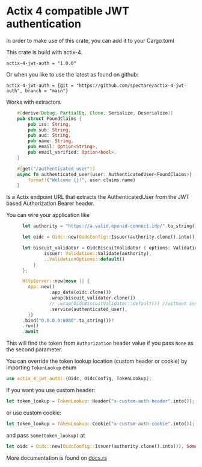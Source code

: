 # Actix 4 compatible JWT authentication

In order to make use of this crate, you can add it to your Cargo.toml

This crate is build with actix-4.

```
actix-4-jwt-auth = "1.0.0"
```

Or when you like to use the latest as found on github:

```
actix-4-jwt-auth = {git = "https://github.com/spectare/actix-4-jwt-auth", branch = "main"}
```

Works with extractors

```rust
    #[derive(Debug, PartialEq, Clone, Serialize, Deserialize)]
    pub struct FoundClaims {
        pub iss: String,
        pub sub: String,
        pub aud: String,
        pub name: String,
        pub email: Option<String>,
        pub email_verified: Option<bool>,
    }

    #[get("/authenticated_user")]
    async fn authenticated_user(user: AuthenticatedUser<FoundClaims>) -> String {
        format!("Welcome {}!", user.claims.name)
    }
```

Is a Actix endpoint URL that extracts the AuthenticatedUser from the JWT based Authorization Bearer header.

You can wire your application like

```rust
      let authority = "https://a.valid.openid-connect.idp/".to_string();

      let oidc = Oidc::new(OidcConfig::Issuer(authority.clone().into()), None).await.unwrap();

      let biscuit_validator = OidcBiscuitValidator { options: ValidationOptions {
              issuer: Validation::Validate(authority),
              ..ValidationOptions::default()
          }
      };

      HttpServer::new(move || {
        App::new()
                .app_data(oidc.clone())
                .wrap(biscuit_validator.clone())
                // .wrap(OidcBiscuitValidator::default()) //without issuer verification
                .service(authenticated_user),
        })
      .bind("0.0.0.0:8080".to_string())?
      .run()
      .await
```

This will find the token from `Authorization` header value if you pass `None` as the second parameter.

You can override the token lookup location (custom header or cookie) by importing `TokenLookup` enum
```rust
use actix_4_jwt_auth::{Oidc, OidcConfig, TokenLookup};
```
If you want you use custom header:
```rust
let token_lookup = TokenLookup::Header("x-custom-auth-header".into());
```
or use custom cookie:
```rust
let token_lookup = TokenLookup::Cookie("x-custom-auth-cookie".into());
```
and pass `Some(token_lookup)` at
```rust
let oidc = Oidc::new(OidcConfig::Issuer(authority.clone().into()), Some(token_lookup)).await.unwrap();
```

More documentation is found on [docs.rs](https://docs.rs/actix-4-jwt-auth/1.0.0/actix_4_jwt_auth/)
